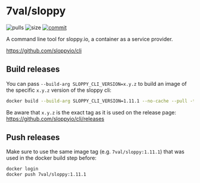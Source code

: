 # 7val/sloppy

![pulls](https://img.shields.io/docker/pulls/7val/sloppy.svg)
![size](https://images.microbadger.com/badges/image/7val/sloppy.svg)
[![commit](https://images.microbadger.com/badges/commit/7val/sloppy.svg)](https://microbadger.com/images/7val/sloppy)

A command line tool for sloppy.io, a container as a service provider.

https://github.com/sloppyio/cli


## Build releases

You can pass `--build-arg SLOPPY_CLI_VERSION=x.y.z` to build an image of the specific `x.y.z` version of the sloppy cli:
```bash
docker build --build-arg SLOPPY_CLI_VERSION=1.11.1 --no-cache --pull -t 7val/sloppy:1.11.1 .
```
Be aware that `x.y.z` is the exact tag as it is used on the release page: https://github.com/sloppyio/cli/releases

## Push releases
Make sure to use the same image tag (e.g. `7val/sloppy:1.11.1`) that was used in the docker build step before:
```bash
docker login
docker push 7val/sloppy:1.11.1
```
